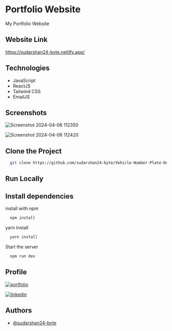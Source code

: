 
# Portfolio Website

My Portfolio Website

## Website Link

https://sudarshan24-byte.netlify.app/

## Technologies

 - JavaScript
 - ReactJS
 - Tailwind CSS
 - EmailJS

## Screenshots

![Screenshot 2024-04-06 112350](https://github.com/sudarshan24-byte/portfolio-website/assets/110741425/24838e1d-5321-41f1-b0c5-3a52c386a6ad)

![Screenshot 2024-04-06 112420](https://github.com/sudarshan24-byte/portfolio-website/assets/110741425/2207cfbf-8780-4ecd-841c-b3dcf18413af)

## Clone the Project

```bash
  git clone https://github.com/sudarshan24-byte/Vehicle-Number-Plate-Detection-Model.git
```


## Run Locally

## Install dependencies
install with npm

```bash
  npm install

```
yarn install
```bash
  yarn install
```

Start the server


```bash
  npm run dev
```


## Profile
[![portfolio](https://img.shields.io/badge/my_portfolio-000?style=for-the-badge&logo=ko-fi&logoColor=white)](https://github.com/sudarshan24-byte)

[![linkedin](https://img.shields.io/badge/linkedin-0A66C2?style=for-the-badge&logo=linkedin&logoColor=white)](https://www.linkedin.com/in/sudarshan-trifaley/)


## Authors

- [@sudarshan24-byte](https://github.com/sudarshan24-byte)
